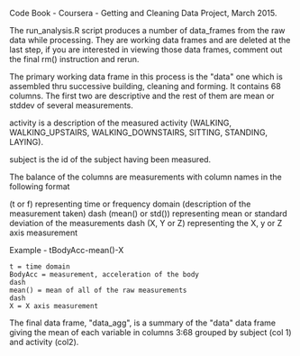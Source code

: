 Code Book - Coursera - Getting and Cleaning Data Project, March 2015.

The run_analysis.R script produces a number of data_frames from the raw data while processing.  They are working data frames and are deleted at the last step, if you are interested in viewing those data frames, comment out the final rm() instruction and rerun.

The primary working data frame in this process is the "data" one which is assembled thru successive building, cleaning and forming.  It contains 68 columns.  The first two are descriptive and the rest of them are mean or stddev of several measurements.

activity is a description of the measured activity (WALKING, WALKING_UPSTAIRS, WALKING_DOWNSTAIRS, SITTING, STANDING, LAYING).

subject is the id of the subject having been measured.

The balance of the columns are measurements with column names in the following format

(t or f) representing time or frequency domain
(description of the measurement taken) 
dash
(mean() or std()) representing mean or standard deviation of the measurements
dash
(X, Y or Z) representing the X, y or Z axis measurement

Example - tBodyAcc-mean()-X

	t = time domain
	BodyAcc = measurement, acceleration of the body
	dash
	mean() = mean of all of the raw measurements
	dash
	X = X axis measurement


The final data frame, "data_agg", is a summary of the "data" data frame giving  the mean of each variable in columns 3:68 grouped by subject (col 1) and activity (col2).

